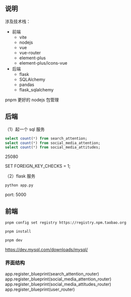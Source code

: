 

## 说明

涉及技术栈：
- 前端
  - vite
  - nodejs
  - vue
  - vue-router
  - element-plus
  - element-plus/icons-vue
- 后端
  - flask
  - SQLAlchemy
  - pandas
  - flask_sqlalchemy

pnpm 更好的 nodejs 包管理

## 后端

（1）起一个 sql 服务

```sql
select count(*) from search_attention;
select count(*) from social_media_attention;
select count(*) from social_media_attitudes;
```

25080

SET FOREIGN_KEY_CHECKS = 1;

（2）flask 服务

```python
python app.py
```

port: 5000

## 前端

```bash
pnpm config set registry https://registry.npm.taobao.org

pnpm install

pnpm dev
```

https://dev.mysql.com/downloads/mysql/



### 界面结构

app.register_blueprint(search_attention_router)
app.register_blueprint(social_media_attention_router)
app.register_blueprint(social_media_attitudes_router)
app.register_blueprint(user_router)

